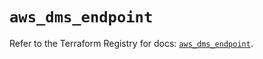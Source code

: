 # `aws_dms_endpoint`

Refer to the Terraform Registry for docs: [`aws_dms_endpoint`](https://registry.terraform.io/providers/hashicorp/aws/6.14.0/docs/resources/dms_endpoint).
